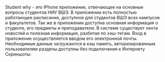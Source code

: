 Student why - это IPhone приложение, отвечающее на основные вопросы студентов НИУ ВШЭ. В приложении есть полностью работающее расписание, доступное для студентов ВШЭ всех кампусов и факультетов. Так же в приложении доступна основная информация о студенте, его предметы и преподаватели. В системе существует лента новостей и полезная информация, разбитая по хэш-тегам. Вход в приложение осуществляется вводом его электронной почты. Необходимые данные загружаются в кэш память, авторизированным пользователям разделы доступны без подключения к Интернету 
Скриншоты:
